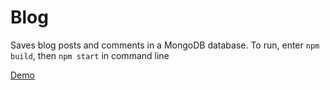 # Blog
Saves blog posts and comments in a MongoDB database.
To run, enter `npm build`, then `npm start` in command line

[Demo](https://example.com/)